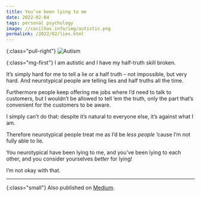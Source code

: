 ```yaml
---
title: You’ve been lying to me
date: 2022-02-04
tags: personal psychology
image: //cacilhas.info/img/autistic.png
permalink: /2022/02/lies.html
---
```

[image]: {{{image}}}
[Medium]: https://cacilhas.medium.com/youve-been-lying-to-me-d6847a0be4c0

{:class="pull-right"} ![Autism][image]

{:class="mg-first"} I am autistic and I have my half-truth skill broken.

It’s simply hard for me to tell a lie or a half truth – not impossible, but very
hard. And neurotypical people are telling lies and half truths all the time.

Furthermore people keep offering me jobs where I’d need to talk to customers,
but I wouldn’t be allowed to tell ’em the truth, only the part that’s
convenient for the customers to be aware.

I simply can’t do that: despite it’s natural to everyone else, it’s against
what I am.

Therefore neurotypical people treat me as I’d be *less people* ’cause I’m not
fully able to lie.

You neurotypical have been lying to me, and you’ve been lying to each other,
and you consider yourselves *better* for lying!

I’m not okay with that.

-----

{:class="small"} Also published on [Medium][].
